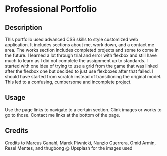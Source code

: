 # Professional Portfolio

## Description

This portfolio used advanced CSS skills to style customized web application. It includes sections about me, work down, and a contact me area. The works section includes completed
projects and some to come in the future. I learned a lot through trial and error with flexbox and still have much to learn as I did not complete the assignment up to standards. 
I started with one idea of trying to use a grid from the game that was linked after the flexbox one but decided to just use flexboxes after that failed. I should have started from 
scratch instead of transitioning the original model. This led to a confusing, cumbersome and incomplete project.

## Usage

Use the page links to navigate to a certain section. Clink images or works to go to those. Contact me links at the bottom of the page.

## Credits

Credits to Marcus Ganahl, Marek Piwnicki, Nunzio Guerrera, Omid Armin, Resel Mentes, and thugbong @ Upsplash for the images used
